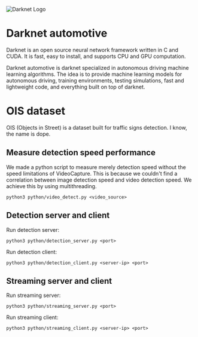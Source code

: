 ![Darknet Logo](http://pjreddie.com/media/files/darknet-black-small.png)

# Darknet automotive #
Darknet is an open source neural network framework written in C and CUDA. It is fast, easy to install, and supports CPU and GPU computation.

Darknet automotive is darknet specialized in autonomous driving machine learning algorithms. The idea is to provide machine learning models for autonomous driving, training environments, testing simulations, fast and lightweight code, and everything built on top of darknet.

# OIS dataset #
OIS (Objects in Street) is a dataset built for traffic signs detection. I know, the name is dope. 


## Measure detection speed performance ##
We made a python script to measure merely detection speed without the speed limitations of VideoCapture. This is because we couldn't find a correlation between image detection speed and video detection speed. We achieve this by using multithreading.
```
python3 python/video_detect.py <video_source>
```

## Detection server and client ##
Run detection server:
```
python3 python/detection_server.py <port>
```

Run detection client:
```
python3 python/detection_client.py <server-ip> <port>
```

## Streaming server and client ##
Run streaming server:
```
python3 python/streaming_server.py <port>
```

Run streaming client:
```
python3 python/streaming_client.py <server-ip> <port>
```